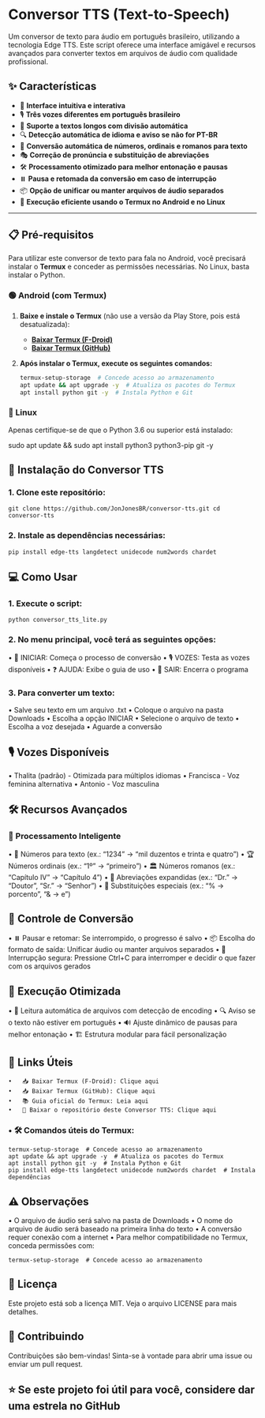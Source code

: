 # Conversor TTS (Text-to-Speech)

Um conversor de texto para áudio em português brasileiro, utilizando a tecnologia Edge TTS. Este script oferece uma interface amigável e recursos avançados para converter textos em arquivos de áudio com qualidade profissional.

## ✨ Características

- 🎯 **Interface intuitiva e interativa**
- 🎙️ **Três vozes diferentes em português brasileiro**
- 📜 **Suporte a textos longos com divisão automática**
- 🔍 **Detecção automática de idioma e aviso se não for PT-BR**
- 🔢 **Conversão automática de números, ordinais e romanos para texto**
- 🎭 **Correção de pronúncia e substituição de abreviações**
- 🛠️ **Processamento otimizado para melhor entonação e pausas**
- ⏸️ **Pausa e retomada da conversão em caso de interrupção**
- 📦 **Opção de unificar ou manter arquivos de áudio separados**
- 🚀 **Execução eficiente usando o Termux no Android e no Linux**

---

## 📋 Pré-requisitos

Para utilizar este conversor de texto para fala no Android, você precisará instalar o **Termux** e conceder as permissões necessárias. No Linux, basta instalar o Python.

### 🟢 Android (com Termux)

1. **Baixe e instale o Termux** (não use a versão da Play Store, pois está desatualizada):
   - **[Baixar Termux (F-Droid)](https://f-droid.org/packages/com.termux/)**
   - **[Baixar Termux (GitHub)](https://github.com/termux/termux-app/releases)**

2. **Após instalar o Termux, execute os seguintes comandos:**
   ```bash
   termux-setup-storage  # Concede acesso ao armazenamento
   apt update && apt upgrade -y  # Atualiza os pacotes do Termux
   apt install python git -y  # Instala Python e Git

### 🔵 Linux

Apenas certifique-se de que o Python 3.6 ou superior está instalado:

sudo apt update && sudo apt install python3 python3-pip git -y

## 🚀 Instalação do Conversor TTS

### 1.	Clone este repositório:

	git clone https://github.com/JonJonesBR/conversor-tts.git cd conversor-tts 

### 2. Instale as dependências necessárias: 

	pip install edge-tts langdetect unidecode num2words chardet 

## 💻 Como Usar

### 1. Execute o script: 

	python conversor_tts_lite.py

### 2.	No menu principal, você terá as seguintes opções:

   •	🚀 INICIAR: Começa o processo de conversão
	•	🎙️ VOZES: Testa as vozes disponíveis
	•	❓ AJUDA: Exibe o guia de uso
	•	🚪 SAIR: Encerra o programa

### 3.	Para converter um texto:

   •	Salve seu texto em um arquivo .txt
	•	Coloque o arquivo na pasta Downloads
	•	Escolha a opção INICIAR
	•	Selecione o arquivo de texto
	•	Escolha a voz desejada
	•	Aguarde a conversão

## 🎙️ Vozes Disponíveis

   •	Thalita (padrão) - Otimizada para múltiplos idiomas
	•	Francisca - Voz feminina alternativa
	•	Antonio - Voz masculina

## 🛠️ Recursos Avançados

### 📜 Processamento Inteligente

   •	🔢 Números para texto (ex.: “1234” → “mil duzentos e trinta e quatro”)
	•	🏆 Números ordinais (ex.: “1º” → “primeiro”)
	•	🏛️ Números romanos (ex.: “Capítulo IV” → “Capítulo 4”)
	•	📝 Abreviações expandidas (ex.: “Dr.” → “Doutor”, “Sr.” → “Senhor”)
	•	🔣 Substituições especiais (ex.: “% → porcento”, “& → e”)

## 🔄 Controle de Conversão

   •	⏸️ Pausar e retomar: Se interrompido, o progresso é salvo
	•	📦 Escolha do formato de saída: Unificar áudio ou manter arquivos separados
	•	🛑 Interrupção segura: Pressione Ctrl+C para interromper e decidir o que fazer com os arquivos gerados

## 🚀 Execução Otimizada

   •	📂 Leitura automática de arquivos com detecção de encoding
	•	🔍 Aviso se o texto não estiver em português
	•	🔊 Ajuste dinâmico de pausas para melhor entonação
	•	🏗️ Estrutura modular para fácil personalização

## 🔗 Links Úteis

	•	📥 Baixar Termux (F-Droid): Clique aqui
	•	📥 Baixar Termux (GitHub): Clique aqui
	•	📚 Guia oficial do Termux: Leia aqui
	•	🎤 Baixar o repositório deste Conversor TTS: Clique aqui

### •	🛠️ Comandos úteis do Termux:

	termux-setup-storage  # Concede acesso ao armazenamento
	apt update && apt upgrade -y  # Atualiza os pacotes do Termux 
	apt install python git -y  # Instala Python e Git 
	pip install edge-tts langdetect unidecode num2words chardet  # Instala dependências 

## ⚠️ Observações

   •	O arquivo de áudio será salvo na pasta de Downloads
	•	O nome do arquivo de áudio será baseado na primeira linha do texto
	•	A conversão requer conexão com a internet
	•	Para melhor compatibilidade no Termux, conceda permissões com:

	termux-setup-storage  # Concede acesso ao armazenamento
	
## 📄 Licença

Este projeto está sob a licença MIT. Veja o arquivo LICENSE para mais detalhes.

## 🤝 Contribuindo

Contribuições são bem-vindas! Sinta-se à vontade para abrir uma issue ou enviar um pull request.

## ⭐ Se este projeto foi útil para você, considere dar uma estrela no GitHub